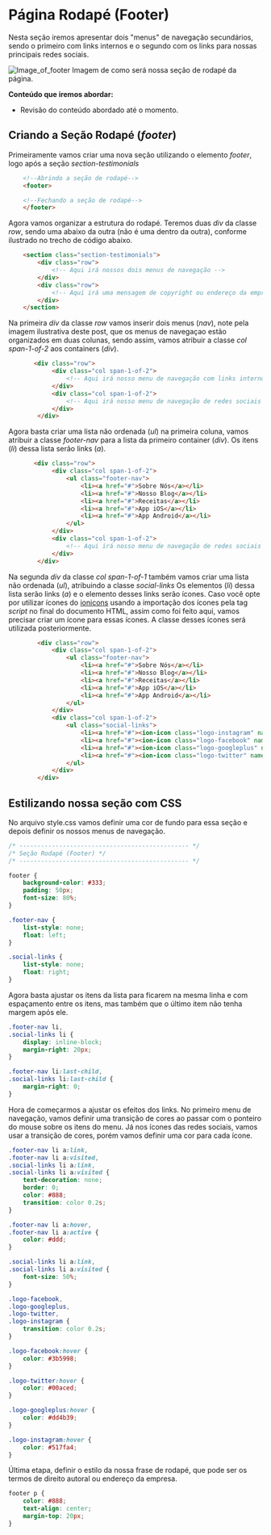 # Página Rodapé (Footer)

Nesta seção iremos apresentar dois "menus" de navegação secundários, sendo 
o primeiro com links internos e o segundo com os links para nossas principais redes sociais.

![Image_of_footer](https://github.com/romuloreis/DWDM/blob/master/assets/footer.png)
Imagem de como será nossa seção de rodapé da página.

**Conteúdo que iremos abordar:**

  - Revisão do conteúdo abordado até o momento.

## Criando a Seção Rodapé (_footer_)

Primeiramente vamos criar uma nova seção utilizando o elemento _footer_, logo após a seção _section-testimonials_

```html
    <!--Abrindo a seção de rodapé-->
    <footer>

    <!--Fechando a seção de rodapé-->
    </footer>
```

Agora vamos organizar a estrutura do rodapé. Teremos duas _div_ da classe _row_, sendo uma abaixo da outra
(não é uma dentro da outra), conforme ilustrado no trecho de código abaixo.

```html
    <section class="section-testimonials">
        <div class="row">
            <!-- Aqui irá nossos dois menus de navegação -->
        </div>
        <div class="row">
            <!-- Aqui irá uma mensagem de copyright ou endereço da empresa -->
        </div>
    </section>
```

Na primeira _div_ da classe _row_ vamos inserir dois menus (_nav_), note pela imagem ilustrativa deste post, que os menus de navegaçao estão organizados em duas colunas, sendo assim, vamos atribuir a classe _col_ _span-1-of-2_ aos containers (_div_).

```html
       <div class="row">
            <div class="col span-1-of-2">
                <!-- Aqui irá nosso menu de navegação com links internos -->
            </div>
            <div class="col span-1-of-2">
                <!-- Aqui irá nosso menu de navegação de redes sociais -->
            </div>
        </div>
```

Agora basta criar uma lista não ordenada (_ul_) na primeira coluna, vamos atribuir a classe _footer-nav_ para a lista da primeiro container (_div_). Os itens (_li_) dessa lista serão links (_a_).

```html
       <div class="row">
            <div class="col span-1-of-2">
                <ul class="footer-nav">
                    <li><a href="#">Sobre Nós</a></li>
                    <li><a href="#">Nosso Blog</a></li>
                    <li><a href="#">Receitas</a></li>
                    <li><a href="#">App iOS</a></li>
                    <li><a href="#">App Android</a></li>
                </ul>
            </div>
            <div class="col span-1-of-2">
                <!-- Aqui irá nosso menu de navegação de redes sociais -->
            </div>
        </div>
```

Na segunda _div_ da classe _col_ _span-1-of-1_ também vamos criar uma lista não ordenada (_ul_), atribuindo a classe _social-links_
Os elementos (_li_) dessa lista serão links (_a_) e o elemento desses links serão ícones. Caso você opte por utilizar ícones do [ionicons](https://ionicons.com/) usando a importação dos ícones pela tag _script_ no final do documento HTML, assim como foi feito aqui, vamos precisar criar um ícone para essas ícones. A classe desses ícones será utilizada posteriormente.

```html
        <div class="row">
            <div class="col span-1-of-2">
                <ul class="footer-nav">
                    <li><a href="#">Sobre Nós</a></li>
                    <li><a href="#">Nosso Blog</a></li>
                    <li><a href="#">Receitas</a></li>
                    <li><a href="#">App iOS</a></li>
                    <li><a href="#">App Android</a></li>
                </ul>
            </div>
            <div class="col span-1-of-2">
                <ul class="social-links">
                    <li><a href="#"><ion-icon class="logo-instagram" name="logo-instagram"></ion-icon></a></li>
                    <li><a href="#"><ion-icon class="logo-facebook" name="logo-facebook"></ion-icon></a></li>
                    <li><a href="#"><ion-icon class="logo-googleplus" name="logo-googleplus"></ion-icon></a></li>
                    <li><a href="#"><ion-icon class="logo-twitter" name="logo-twitter"></ion-icon></a></li>
                </ul>
            </div>
        </div>
```

## Estilizando nossa seção com CSS

No arquivo style.css vamos definir uma cor de fundo para essa seção e depois definir os nossos menus de navegação.

```css
/* ----------------------------------------------- */
/* Seção Rodapé (Footer) */
/* ----------------------------------------------- */

footer {
    background-color: #333;
    padding: 50px;
    font-size: 80%;
}

.footer-nav {
    list-style: none;
    float: left;
}

.social-links {
    list-style: none;
    float: right;
}
```

Agora basta ajustar os itens da lista para ficarem na mesma linha e com espaçamento entre os itens, mas também que o último item não tenha margem após ele.

```css
.footer-nav li,
.social-links li {
    display: inline-block;
    margin-right: 20px;
}

.footer-nav li:last-child,
.social-links li:last-child {
    margin-right: 0;
}
```

Hora de começarmos a ajustar os efeitos dos links. No primeiro menu de navegação, vamos definir uma transição de cores ao passar com o ponteiro do mouse sobre os itens do menu. Já nos ícones das redes sociais, vamos usar a transição de cores, porém vamos definir uma cor para cada ícone.

```css
.footer-nav li a:link,
.footer-nav li a:visited,
.social-links li a:link,
.social-links li a:visited {
    text-decoration: none;
    border: 0;
    color: #888;
    transition: color 0.2s;
}

.footer-nav li a:hover,
.footer-nav li a:active {
    color: #ddd;
}

.social-links li a:link,
.social-links li a:visited {
    font-size: 50%;
}

.logo-facebook,
.logo-googleplus,
.logo-twitter,
.logo-instagram {
    transition: color 0.2s;
}

.logo-facebook:hover {
    color: #3b5998;
}

.logo-twitter:hover {
    color: #00aced;
}

.logo-googleplus:hover {
    color: #dd4b39;
}

.logo-instagram:hover {
    color: #517fa4;
}
```

Última etapa, definir o estilo da nossa frase de rodapé, que pode ser os termos de direito autoral ou endereço da empresa.

```css
footer p {
    color: #888;
    text-align: center;
    margin-top: 20px;
}
```
